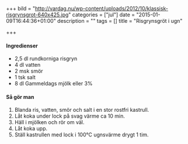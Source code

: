 +++
bild = "http://vardag.nu/wp-content/uploads/2012/10/klassisk-risgrynsgrot-640x425.jpg"
categories = ["jul"]
date = "2015-01-09T16:44:36+01:00"
description = ""
tags = []
title = "Risgrynsgröt i ugn"

+++

#### Ingredienser

- 2,5 dl rundkorniga risgryn
- 4 dl vatten
- 2 msk smör
- 1 tsk salt
- 8 dl Gammeldags mjölk eller 3%

#### Så gör man

1. Blanda ris, vatten, smör och salt i en stor rostfri kastrull.
1. Låt koka under lock på svag värme ca 10 min.
1. Häll i mjölken och rör om väl.
1. Låt koka upp.
1. Ställ kastrullen med lock i 100°C ugnsvärme drygt 1 tim.

